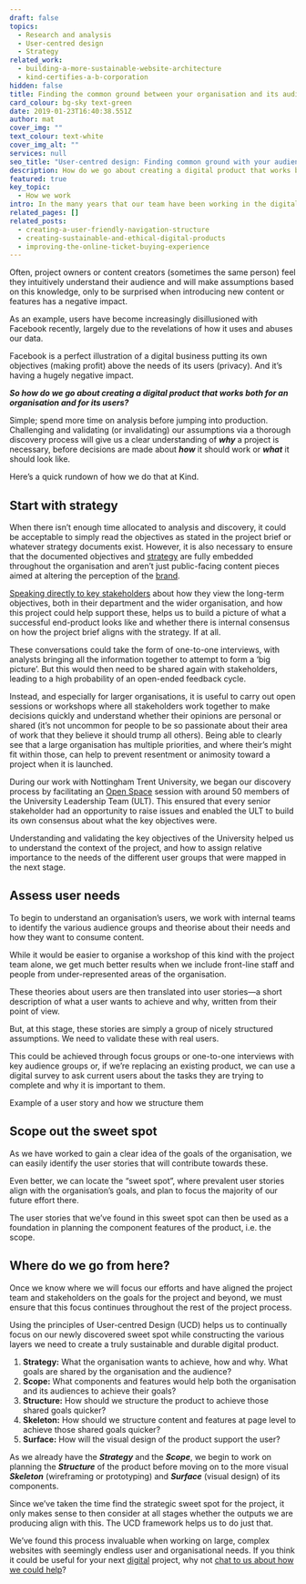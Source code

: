 ```yaml
---
draft: false
topics:
  - Research and analysis
  - User-centred design
  - Strategy
related_work:
  - building-a-more-sustainable-website-architecture
  - kind-certifies-a-b-corporation
hidden: false
title: Finding the common ground between your organisation and its audience
card_colour: bg-sky text-green
date: 2019-01-23T16:40:38.551Z
author: mat
cover_img: ""
text_colour: text-white
cover_img_alt: ""
services: null
seo_title: "User-centred design: Finding common ground with your audience"
description: How do we go about creating a digital product that works both for an organisation and for its users?
featured: true
key_topic:
  - How we work
intro: In the many years that our team have been working in the digital industry, we’ve found that the projects with the best outcomes are those that focus on the sweet spot where audience needs and organisational goals align.
related_pages: []
related_posts:
  - creating-a-user-friendly-navigation-structure
  - creating-sustainable-and-ethical-digital-products
  - improving-the-online-ticket-buying-experience
---
```

Often, project owners or content creators (sometimes the same person) feel they intuitively understand their audience and will make assumptions based on this knowledge, only to be surprised when introducing new content or features has a negative impact.

As an example, users have become increasingly disillusioned with Facebook recently, largely due to the revelations of how it uses and abuses our data.

Facebook is a perfect illustration of a digital business putting its own objectives (making profit) above the needs of its users (privacy). And it’s having a hugely negative impact.

***So how do we go about creating a digital product that works both for an organisation and for its users?***

Simple; spend more time on analysis before jumping into production. Challenging and validating (or invalidating) our assumptions via a thorough discovery process will give us a clear understanding of ***why*** a project is necessary, before decisions are made about ***how*** it should work or ***what*** it should look like.

Here’s a quick rundown of how we do that at Kind.

## Start with strategy

When there isn’t enough time allocated to analysis and discovery, it could be acceptable to simply read the objectives as stated in the project brief or whatever strategy documents exist. However, it is also necessary to ensure that the documented objectives and [strategy](/services/strategy/) are fully embedded throughout the organisation and aren’t just public-facing content pieces aimed at altering the perception of the [brand](/services/brand).

[Speaking directly to key stakeholders](https://madebykind.com/blog/how-to-get-your-colleagues-on-board-with-your-website-project/) about how they view the long-term objectives, both in their department and the wider organisation, and how this project could help support these, helps us to build a picture of what a successful end-product looks like and whether there is internal consensus on how the project brief aligns with the strategy. If at all.

These conversations could take the form of one-to-one interviews, with analysts bringing all the information together to attempt to form a ‘big picture’. But this would then need to be shared again with stakeholders, leading to a high probability of an open-ended feedback cycle.

Instead, and especially for larger organisations, it is useful to carry out open sessions or workshops where all stakeholders work together to make decisions quickly and understand whether their opinions are personal or shared (it’s not uncommon for people to be so passionate about their area of work that they believe it should trump all others). Being able to clearly see that a large organisation has multiple priorities, and where their’s might fit within those, can help to prevent resentment or animosity toward a project when it is launched.

During our work with Nottingham Trent University, we began our discovery process by facilitating an [Open Space](https://en.wikipedia.org/wiki/Open_Space_Technology) session with around 50 members of the University Leadership Team (ULT). This ensured that every senior stakeholder had an opportunity to raise issues and enabled the ULT to build its own consensus about what the key objectives were.

Understanding and validating the key objectives of the University helped us to understand the context of the project, and how to assign relative importance to the needs of the different user groups that were mapped in the next stage.

## Assess user needs

To begin to understand an organisation’s users, we work with internal teams to identify the various audience groups and theorise about their needs and how they want to consume content.

While it would be easier to organise a workshop of this kind with the project team alone, we get much better results when we include front-line staff and people from under-represented areas of the organisation.

These theories about users are then translated into user stories—a short description of what a user wants to achieve and why, written from their point of view.

But, at this stage, these stories are simply a group of nicely structured assumptions. We need to validate these with real users.

This could be achieved through focus groups or one-to-one interviews with key audience groups or, if we’re replacing an existing product, we can use a digital survey to ask current users about the tasks they are trying to complete and why it is important to them.

Example of a user story and how we structure them

## Scope out the sweet spot

As we have worked to gain a clear idea of the goals of the organisation, we can easily identify the user stories that will contribute towards these.

Even better, we can locate the “sweet spot”, where prevalent user stories align with the organisation’s goals, and plan to focus the majority of our future effort there.

The user stories that we’ve found in this sweet spot can then be used as a foundation in planning the component features of the product, i.e. the scope.

## Where do we go from here?

Once we know where we will focus our efforts and have aligned the project team and stakeholders on the goals for the project and beyond, we must ensure that this focus continues throughout the rest of the project process.

Using the principles of User-centred Design (UCD) helps us to continually focus on our newly discovered sweet spot while constructing the various layers we need to create a truly sustainable and durable digital product.

1. **Strategy:** What the organisation wants to achieve, how and why. What goals are shared by the organisation and the audience?
2. **Scope:** What components and features would help both the organisation and its audiences to achieve their goals?
3. **Structure:** How should we structure the product to achieve those shared goals quicker?
4. **Skeleton:** How should we structure content and features at page level to achieve those shared goals quicker?
5. **Surface:** How will the visual design of the product support the user?

As we already have the ***Strategy*** and the ***Scope***, we begin to work on planning the ***Structure*** of the product before moving on to the more visual ***Skeleton*** (wireframing or prototyping) and ***Surface*** (visual design) of its components.

Since we’ve taken the time find the strategic sweet spot for the project, it only makes sense to then consider at all stages whether the outputs we are producing align with this. The UCD framework helps us to do just that.

We’ve found this process invaluable when working on large, complex websites with seemingly endless user and organisational needs. If you think it could be useful for your next [digital](/services/digital/) project, why not [chat to us about how we could help](https://madebykind.com/contact/)?